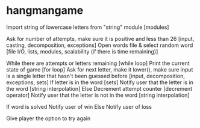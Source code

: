 # hangmangame
Import string of lowercase letters from "string" module [modules]

Ask for number of attempts, make sure it is positive and less than 26 [input, casting, decomposition, exceptions]
Open words file & select random word [file I/O, lists, modules, scalability (if there is time remaining)]

While there are attempts or letters remaining [while loop]
    Print the current state of game [for loop]
    Ask for next letter, make it lower(), make sure input is a single letter that hasn't been guessed before [input, decomposition, exceptions, sets]
    If letter is in the word [sets]
        Notify user that the letter is in the word [string interpolation]
    Else
        Decrement attempt counter [decrement operator]
        Notify user that the letter is not in the word [string interpolation]

If word is solved
    Notify user of win
Else
    Notify user of loss

Give player the option to try again
